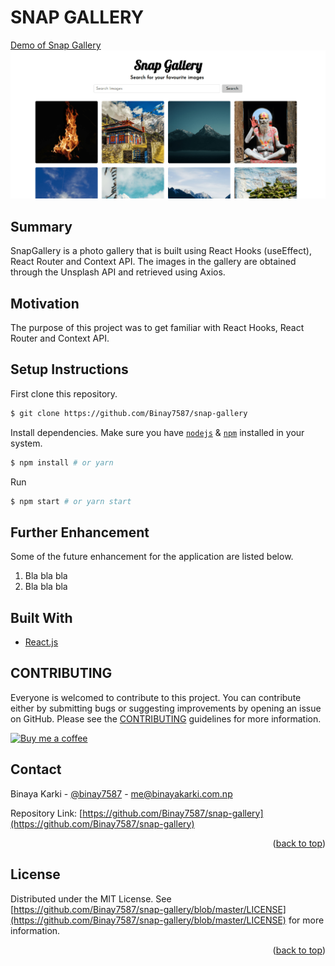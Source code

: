 # SNAP GALLERY
[Demo of Snap Gallery](https://snap-gallery-binay7587.vercel.app)
![](./docs/snap-gallery.png)

## Summary
SnapGallery is a photo gallery that is built using React Hooks (useEffect), React Router and Context API. The images in the gallery are obtained through the Unsplash API and retrieved using Axios.

## Motivation

The purpose of this project was to get familiar with React Hooks, React Router and Context API.

## Setup Instructions

First clone this repository.
```bash
$ git clone https://github.com/Binay7587/snap-gallery
```

Install dependencies. Make sure you have [`nodejs`](https://nodejs.org/en/) & [`npm`](https://www.npmjs.com/) installed in your system.
```bash
$ npm install # or yarn
```

Run
```bash
$ npm start # or yarn start
```

<!-- FURTHER ENHANCEMENT -->
## Further Enhancement
Some of the future enhancement for the application are listed below.
1. Bla bla bla
2. Bla bla bla

<!-- BUILT WITH -->
## Built With

* [React.js](https://reactjs.org/)

<!-- CONTRIBUTING -->
## CONTRIBUTING

Everyone is welcomed to contribute to this project. You can contribute either by submitting bugs or suggesting improvements by opening an issue on GitHub. Please see the [CONTRIBUTING](CONTRIBUTING.md) guidelines for more information.

[![Buy me a coffee](https://www.buymeacoffee.com/assets/img/custom_images/orange_img.png)](https://www.buymeacoffee.com/binay7587)

<!-- CONTACT -->
## Contact

Binaya Karki - [@binay7587](https://www.linkedin.com/in/binay7587) - me@binayakarki.com.np

Repository Link: [https://github.com/Binay7587/snap-gallery](https://github.com/Binay7587/snap-gallery)

<p align="right">(<a href="#top">back to top</a>)</p>

<!-- LICENSE -->
## License

Distributed under the MIT License. See [https://github.com/Binay7587/snap-gallery/blob/master/LICENSE](https://github.com/Binay7587/snap-gallery/blob/master/LICENSE) for more information.

<p align="right">(<a href="#top">back to top</a>)</p>

